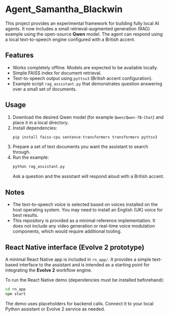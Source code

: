 # Agent_Samantha_Blackwin

This project provides an experimental framework for building fully local AI agents. It now includes a small retrieval-augmented generation (RAG) example using the open-source **Qwen** model. The agent can respond using a local text-to-speech engine configured with a British accent.

## Features

- Works completely offline. Models are expected to be available locally.
- Simple FAISS index for document retrieval.
- Text-to-speech output using `pyttsx3` (British accent configuration).
- Example script `rag_assistant.py` that demonstrates question answering over a small set of documents.

## Usage

1. Download the desired Qwen model (for example `Qwen/Qwen-7B-Chat`) and place it in a local directory.
2. Install dependencies:
   ```bash
   pip install faiss-cpu sentence-transformers transformers pyttsx3
   ```
3. Prepare a set of text documents you want the assistant to search through.
4. Run the example:
   ```bash
   python rag_assistant.py
   ```
   Ask a question and the assistant will respond aloud with a British accent.

## Notes

- The text-to-speech voice is selected based on voices installed on the host operating system. You may need to install an English (UK) voice for best results.
- This repository is provided as a minimal reference implementation. It does not include any video generation or real-time voice modulation components, which would require additional tooling.

## React Native interface (Evolve 2 prototype)

A minimal React Native app is included in `rn_app/`. It provides a simple text-based interface to the assistant and is intended as a starting point for integrating the **Evolve 2** workflow engine.

To run the React Native demo (dependencies must be installed beforehand):

```bash
cd rn_app
npm start
```

The demo uses placeholders for backend calls. Connect it to your local Python assistant or Evolve 2 service as needed.
